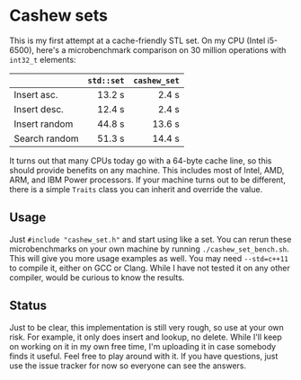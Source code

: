 Cashew sets
===========

This is my first attempt at a cache-friendly STL set. On my CPU (Intel i5-6500),
here's a microbenchmark comparison on 30 million operations with `int32_t`
elements:

|               | `std::set` | `cashew_set` |
| ------------- | ---------: | -----------: |
| Insert asc.   |   13.2 s   |      2.4 s   |
| Insert desc.  |   12.4 s   |      2.4 s   |
| Insert random |   44.8 s   |     13.6 s   |
| Search random |   51.3 s   |     14.4 s   |

It turns out that many CPUs today go with a 64-byte cache line, so this should
provide benefits on any machine. This includes most of Intel, AMD, ARM, and IBM
Power processors. If your machine turns out to be different, there is a simple
`Traits` class you can inherit and override the value.


Usage
-----

Just `#include "cashew_set.h"` and start using like a set.  You can rerun these
microbenchmarks on your own machine by running `./cashew_set_bench.sh`. This
will give you more usage examples as well. You may need `--std=c++11` to compile
it, either on GCC or Clang. While I have not tested it on any other compiler,
would be curious to know the results.


Status
------

Just to be clear, this implementation is still very rough, so
use at your own risk. For example, it only does insert and lookup, no delete.
While I'll keep on working on it in my own free time, I'm uploading it in case
somebody finds it useful. Feel free to play around with it. If you have
questions, just use the issue tracker for now so everyone can see the answers.
